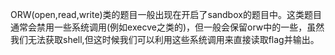 ORW(open,read,write)类的题目一般出现在开启了sandbox的题目中。这类题目通常会禁用一些系统调用(例如execve之类的)，但一般会保留orw中的一些，虽然我们无法获取shell,但这时候我们可以利用这些系统调用来直接读取flag并输出。